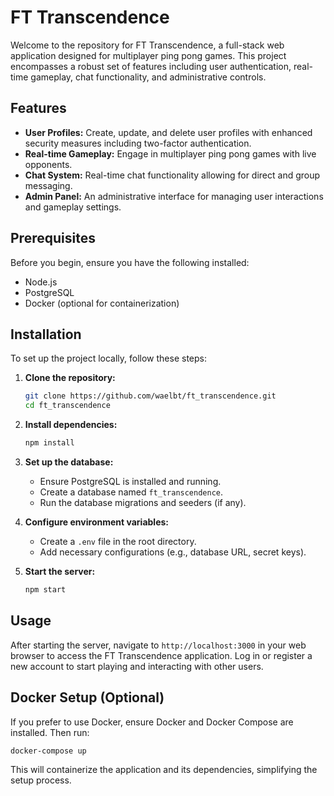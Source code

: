 # FT Transcendence

Welcome to the repository for FT Transcendence, a full-stack web application designed for multiplayer ping pong games. This project encompasses a robust set of features including user authentication, real-time gameplay, chat functionality, and administrative controls.

## Features

- **User Profiles:** Create, update, and delete user profiles with enhanced security measures including two-factor authentication.
- **Real-time Gameplay:** Engage in multiplayer ping pong games with live opponents.
- **Chat System:** Real-time chat functionality allowing for direct and group messaging.
- **Admin Panel:** An administrative interface for managing user interactions and gameplay settings.

## Prerequisites

Before you begin, ensure you have the following installed:
- Node.js
- PostgreSQL
- Docker (optional for containerization)

## Installation

To set up the project locally, follow these steps:

1. **Clone the repository:**
   ```bash
   git clone https://github.com/waelbt/ft_transcendence.git
   cd ft_transcendence
   ```

2. **Install dependencies:**
   ```bash
   npm install
   ```

3. **Set up the database:**
   - Ensure PostgreSQL is installed and running.
   - Create a database named `ft_transcendence`.
   - Run the database migrations and seeders (if any).

4. **Configure environment variables:**
   - Create a `.env` file in the root directory.
   - Add necessary configurations (e.g., database URL, secret keys).

5. **Start the server:**
   ```bash
   npm start
   ```

## Usage

After starting the server, navigate to `http://localhost:3000` in your web browser to access the FT Transcendence application. Log in or register a new account to start playing and interacting with other users.

## Docker Setup (Optional)

If you prefer to use Docker, ensure Docker and Docker Compose are installed. Then run:

```bash
docker-compose up
```

This will containerize the application and its dependencies, simplifying the setup process.


